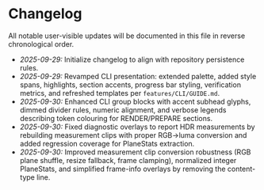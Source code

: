 # Changelog

All notable user-visible updates will be documented in this file in reverse chronological order.

- *2025-09-29:* Initialize changelog to align with repository persistence rules.
- *2025-09-29:* Revamped CLI presentation: extended palette, added style spans, highlights, section accents, progress bar styling, verification metrics, and refreshed templates per `features/CLI/GUIDE.md`.
- *2025-09-30:* Enhanced CLI group blocks with accent subhead glyphs, dimmed divider rules, numeric alignment, and verbose legends describing token colouring for RENDER/PREPARE sections.
- *2025-09-30:* Fixed diagnostic overlays to report HDR measurements by rebuilding measurement clips with proper RGB→luma conversion and added regression coverage for PlaneStats extraction.
- *2025-09-30:* Improved measurement clip conversion robustness (RGB plane shuffle, resize fallback, frame clamping), normalized integer PlaneStats, and simplified frame-info overlays by removing the content-type line.
